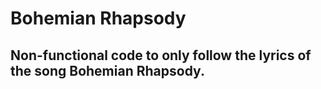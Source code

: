 # Bohemian Rhapsody

## Non-functional code to only follow the lyrics of the song Bohemian Rhapsody.